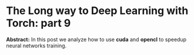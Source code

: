 The Long way to Deep Learning with Torch: part 9
============
**Abstract:** In this post we analyze how to use **cuda** and **opencl** to speedup neural networks training.